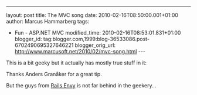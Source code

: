 ---
layout: post
title: The MVC song
date: 2010-02-16T08:50:00.001+01:00
author: Marcus Hammarberg
tags:
  - Fun -
ASP.NET MVC
modified_time: 2010-02-16T08:53:01.831+01:00
blogger_id: tag:blogger.com,1999:blog-36533086.post-6702490695327646221
blogger_orig_url: http://www.marcusoft.net/2010/02/mvc-song.html ---

This is a bit geeky but it actually has mostly true stuff in it:

Thanks Anders Granåker for a great tip.

But the guys from
<a href="http://railsenvy.com/" target="_blank">Rails Envy</a> is not
far behind in the geekery…
